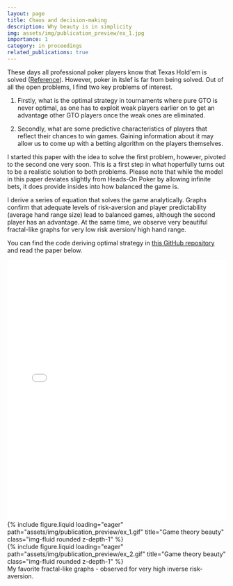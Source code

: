 ```yaml
---
layout: page
title: Chaos and decision-making
description: Why beauty is in simplicity
img: assets/img/publication_preview/ex_1.jpg
importance: 1
category: in proceedings
related_publications: true
---
```



These days all professional poker players know that Texas Hold'em is solved ([Reference](https://webdocs.cs.ualberta.ca/~bowling/papers/15science.pdf)). However, poker in itslef is far from being solved. Out of all the open problems, I find two key problems of interest. 

1. Firstly, what is the optimal strategy in tournaments where pure GTO is never optimal, as one has to exploit weak players earlier on to get an advantage other GTO players once the weak ones are eliminated.

2. Secondly, what are some predictive characteristics of players that reflect their chances to win games. Gaining information about it may allow us to come up with a betting algorithm on the players themselves.


I started this paper with the idea to solve the first problem, however, pivoted to the second one very soon. This is a first step in what hoperfully turns out to be a realistic solution to both problems. Please note that while the model in this paper deviates slightly from Heads-On Poker by allowing infinite bets, it does provide insides into how balanced the game is. 

I derive a series of equation that solves the game analytically. Graphs confirm that adequate levels of risk-aversion and player predictability (average hand range size) lead to balanced games, although the second player has an advantage. At the same time, we observe very beautiful fractal-like graphs for very low risk aversion/ high hand range.


You can find the code deriving optimal strategy in [this GitHub repository](https://github.com/VKhismatullin/SolvingNaivePoker) and read the paper below.

<div style="width:100%; height:600px;">
  <iframe 
    src="/assets/pdf/Naive_Poker.pdf" 
    width="100%" 
    height="100%" 
    style="border:none;">
      This browser does not support PDFs. Please download the PDF to view it: 
      <a href="/assets/pdf/Naive_Poker.pdf">Download PDF</a>.
  </iframe>
</div>



<div class="row">
    <div class="col-sm mt-3 mt-md-0">
        {% include figure.liquid loading="eager" path="assets/img/publication_preview/ex_1.gif" title="Game theory beauty" class="img-fluid rounded z-depth-1" %}
    </div>
    <div class="col-sm mt-3 mt-md-0">
        {% include figure.liquid loading="eager" path="assets/img/publication_preview/ex_2.gif" title="Game theory beauty" class="img-fluid rounded z-depth-1" %}
    </div>
</div>
<div class="caption">
    My favorite fractal-like graphs - observed for very high inverse risk-aversion.
</div>
